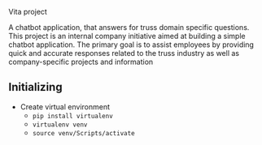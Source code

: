 Vita project

A chatbot application, that answers for truss domain specific questions. This project is an internal company initiative aimed at building a simple chatbot application. The primary goal is to assist employees by providing quick and accurate responses related to the truss industry as well as company-specific projects and information

## Initializing
- Create virtual environment
  - `pip install virtualenv`
  - `virtualenv venv`
  - `source venv/Scripts/activate`

